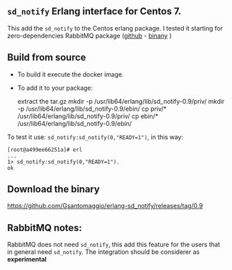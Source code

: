 `sd_notify` Erlang interface for Centos 7.
---

This add the `sd_notify` to the Centos erlang package.
I tested it starting for zero-dependencies RabbitMQ package ([github](https://github.com/rabbitmq/erlang-rpm) - [binany](https://www.rabbitmq.com/releases/erlang/) )

Build from source
-

* To build it execute the docker image.
* To add it to your package:

    extract the tar.gz
    mkdir -p /usr/lib64/erlang/lib/sd_notify-0.9/priv/
    mkdir -p /usr/lib64/erlang/lib/sd_notify-0.9/ebin/
    cp priv/* /usr/lib64/erlang/lib/sd_notify-0.9/priv/
    cp ebin/* /usr/lib64/erlang/lib/sd_notify-0.9/ebin/

 
To test it use: `sd_notify:sd_notify(0,"READY=1")`, in this way:

    [root@a499ee66251a]# erl
    ...    
    1> sd_notify:sd_notify(0,"READY=1").
    ok

Download the binary
-
https://github.com/Gsantomaggio/erlang-sd_notify/releases/tag/0.9

RabbitMQ notes:
-
RabbitMQ does not need `sd_notify`, this add this feature for the users that in general need `sd_notify`. The integration should be considerer as **experimental**  